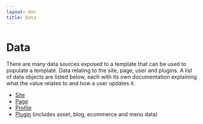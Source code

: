 ```yaml
---
layout: doc
title: Data
---
```


# Data

There are many data sources exposed to a template that can be used to populate a template. Data relating to the site, page, user and plugins. A list of data objects are listed below, each with its own documentation explaining what the value relates to and how a user updates it.

* [Site](/data/site/)
* [Page](/data/page/)
* [Profile](/data/profile/)
* [Plugin](/data/plugin/) (includes asset, blog, ecommerce and menu data)